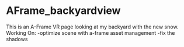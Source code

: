# AFrame_backyardview
This is an A-Frame VR page looking at my backyard with the new snow.
Working On:
-optimize scene with a-frame asset management
-fix the shadows
